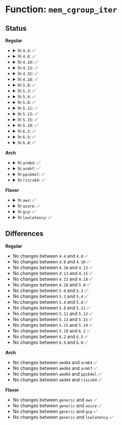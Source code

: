# Function: <code>mem_cgroup_iter</code>

## Status
<b>Regular</b>
<ul>
<li>
<details>
<summary>In <code>4.4</code>: ✅</summary>

```c
struct mem_cgroup *mem_cgroup_iter(struct mem_cgroup *root, struct mem_cgroup *prev, struct mem_cgroup_reclaim_cookie *reclaim);
```

**Collision:** Unique Global

**Inline:** No

**Transformation:** False

**Instances:**

```
In mm/memcontrol.c (ffffffff811fc800)
Location: mm/memcontrol.c:871
Inline: False
Direct callers:
  - mm/vmscan.c:drop_slab_node
  - mm/vmscan.c:shrink_zone
  - mm/vmscan.c:shrink_zone
  - mm/vmscan.c:kswapd
  - mm/vmscan.c:kswapd
  - mm/memcontrol.c:memcg_numa_stat_show
  - mm/memcontrol.c:memcg_numa_stat_show
  - mm/memcontrol.c:memcg_numa_stat_show
  - mm/memcontrol.c:memcg_numa_stat_show
  - mm/memcontrol.c:tree_stat
  - mm/memcontrol.c:tree_stat
  - mm/memcontrol.c:memcg_stat_show
  - mm/memcontrol.c:memcg_stat_show
  - mm/memcontrol.c:memcg_stat_show
  - mm/memcontrol.c:memcg_stat_show
  - mm/memcontrol.c:memcg_stat_show
  - mm/memcontrol.c:memcg_stat_show
  - mm/memcontrol.c:mem_cgroup_count_children
  - mm/memcontrol.c:mem_cgroup_count_children
  - mm/memcontrol.c:mem_cgroup_unmark_under_oom
  - mm/memcontrol.c:mem_cgroup_unmark_under_oom
  - mm/memcontrol.c:mem_cgroup_out_of_memory
  - mm/memcontrol.c:mem_cgroup_out_of_memory
  - mm/memcontrol.c:mem_cgroup_print_oom_info
  - mm/memcontrol.c:mem_cgroup_oom_synchronize
  - mm/memcontrol.c:mem_cgroup_oom_synchronize
  - mm/memcontrol.c:mem_cgroup_oom_synchronize
  - mm/memcontrol.c:mem_cgroup_oom_synchronize
  - mm/memcontrol.c:mem_cgroup_oom_synchronize
  - mm/memcontrol.c:mem_cgroup_oom_synchronize
  - mm/memcontrol.c:mem_cgroup_oom_synchronize
  - mm/memcontrol.c:mem_cgroup_oom_synchronize
  - mm/memcontrol.c:mem_cgroup_soft_limit_reclaim
```
**Symbols:**

```
ffffffff811fc800-ffffffff811fcb82: mem_cgroup_iter (STB_GLOBAL)
```
</details>
</li>
<li>
<details>
<summary>In <code>4.8</code>: ✅</summary>

```c
struct mem_cgroup *mem_cgroup_iter(struct mem_cgroup *root, struct mem_cgroup *prev, struct mem_cgroup_reclaim_cookie *reclaim);
```

**Collision:** Unique Global

**Inline:** No

**Transformation:** False

**Instances:**

```
In mm/memcontrol.c (ffffffff81220450)
Location: mm/memcontrol.c:764
Inline: False
Direct callers:
  - mm/vmscan.c:kswapd
  - mm/vmscan.c:kswapd
  - mm/vmscan.c:shrink_node
  - mm/vmscan.c:shrink_node
  - mm/vmscan.c:drop_slab_node
  - mm/memcontrol.c:memory_stat_show
  - mm/memcontrol.c:memory_stat_show
  - mm/memcontrol.c:memory_stat_show
  - mm/memcontrol.c:memory_stat_show
  - mm/memcontrol.c:memory_stat_show
  - mm/memcontrol.c:memory_stat_show
  - mm/memcontrol.c:memcg_stat_show
  - mm/memcontrol.c:memcg_stat_show
  - mm/memcontrol.c:memcg_stat_show
  - mm/memcontrol.c:memcg_stat_show
  - mm/memcontrol.c:memcg_stat_show
  - mm/memcontrol.c:memcg_stat_show
  - mm/memcontrol.c:memcg_numa_stat_show
  - mm/memcontrol.c:memcg_numa_stat_show
  - mm/memcontrol.c:memcg_numa_stat_show
  - mm/memcontrol.c:memcg_numa_stat_show
  - mm/memcontrol.c:mem_cgroup_soft_limit_reclaim
  - mm/memcontrol.c:mem_cgroup_oom_synchronize
  - mm/memcontrol.c:mem_cgroup_oom_synchronize
  - mm/memcontrol.c:mem_cgroup_oom_synchronize
  - mm/memcontrol.c:mem_cgroup_oom_synchronize
  - mm/memcontrol.c:mem_cgroup_oom_synchronize
  - mm/memcontrol.c:mem_cgroup_oom_synchronize
  - mm/memcontrol.c:mem_cgroup_oom_synchronize
  - mm/memcontrol.c:mem_cgroup_oom_synchronize
  - mm/memcontrol.c:mem_cgroup_unmark_under_oom
  - mm/memcontrol.c:mem_cgroup_unmark_under_oom
  - mm/memcontrol.c:mem_cgroup_out_of_memory
  - mm/memcontrol.c:mem_cgroup_out_of_memory
  - mm/memcontrol.c:mem_cgroup_count_children
  - mm/memcontrol.c:mem_cgroup_count_children
  - mm/memcontrol.c:mem_cgroup_print_oom_info
  - mm/memcontrol.c:mem_cgroup_print_oom_info
```
**Symbols:**

```
ffffffff81220450-ffffffff8122071d: mem_cgroup_iter (STB_GLOBAL)
```
</details>
</li>
<li>
<details>
<summary>In <code>4.10</code>: ✅</summary>

```c
struct mem_cgroup *mem_cgroup_iter(struct mem_cgroup *root, struct mem_cgroup *prev, struct mem_cgroup_reclaim_cookie *reclaim);
```

**Collision:** Unique Global

**Inline:** No

**Transformation:** False

**Instances:**

```
In mm/memcontrol.c (ffffffff81232bb0)
Location: mm/memcontrol.c:766
Inline: False
Direct callers:
  - mm/vmscan.c:kswapd
  - mm/vmscan.c:kswapd
  - mm/vmscan.c:shrink_node
  - mm/vmscan.c:shrink_node
  - mm/vmscan.c:drop_slab_node
  - mm/memcontrol.c:memory_stat_show
  - mm/memcontrol.c:memory_stat_show
  - mm/memcontrol.c:memory_stat_show
  - mm/memcontrol.c:memory_stat_show
  - mm/memcontrol.c:memory_stat_show
  - mm/memcontrol.c:memory_stat_show
  - mm/memcontrol.c:memcg_stat_show
  - mm/memcontrol.c:memcg_stat_show
  - mm/memcontrol.c:memcg_stat_show
  - mm/memcontrol.c:memcg_stat_show
  - mm/memcontrol.c:memcg_stat_show
  - mm/memcontrol.c:memcg_stat_show
  - mm/memcontrol.c:memcg_numa_stat_show
  - mm/memcontrol.c:memcg_numa_stat_show
  - mm/memcontrol.c:memcg_numa_stat_show
  - mm/memcontrol.c:memcg_numa_stat_show
  - mm/memcontrol.c:mem_cgroup_soft_limit_reclaim
  - mm/memcontrol.c:mem_cgroup_oom_synchronize
  - mm/memcontrol.c:mem_cgroup_oom_synchronize
  - mm/memcontrol.c:mem_cgroup_oom_synchronize
  - mm/memcontrol.c:mem_cgroup_oom_synchronize
  - mm/memcontrol.c:mem_cgroup_oom_synchronize
  - mm/memcontrol.c:mem_cgroup_oom_synchronize
  - mm/memcontrol.c:mem_cgroup_oom_synchronize
  - mm/memcontrol.c:mem_cgroup_oom_synchronize
  - mm/memcontrol.c:mem_cgroup_unmark_under_oom
  - mm/memcontrol.c:mem_cgroup_unmark_under_oom
  - mm/memcontrol.c:mem_cgroup_count_children
  - mm/memcontrol.c:mem_cgroup_count_children
  - mm/memcontrol.c:mem_cgroup_print_oom_info
  - mm/memcontrol.c:mem_cgroup_print_oom_info
  - mm/memcontrol.c:mem_cgroup_scan_tasks
  - mm/memcontrol.c:mem_cgroup_scan_tasks
```
**Symbols:**

```
ffffffff81232bb0-ffffffff81232ea5: mem_cgroup_iter (STB_GLOBAL)
```
</details>
</li>
<li>
<details>
<summary>In <code>4.13</code>: ✅</summary>

```c
struct mem_cgroup *mem_cgroup_iter(struct mem_cgroup *root, struct mem_cgroup *prev, struct mem_cgroup_reclaim_cookie *reclaim);
```

**Collision:** Unique Global

**Inline:** No

**Transformation:** False

**Instances:**

```
In mm/memcontrol.c (ffffffff8123e3d0)
Location: mm/memcontrol.c:736
Inline: False
Direct callers:
  - mm/vmscan.c:kswapd
  - mm/vmscan.c:kswapd
  - mm/vmscan.c:snapshot_refaults
  - mm/vmscan.c:snapshot_refaults
  - mm/vmscan.c:shrink_node
  - mm/vmscan.c:shrink_node
  - mm/vmscan.c:drop_slab_node
  - mm/memcontrol.c:memory_stat_show
  - mm/memcontrol.c:memory_stat_show
  - mm/memcontrol.c:memory_stat_show
  - mm/memcontrol.c:memory_stat_show
  - mm/memcontrol.c:memory_stat_show
  - mm/memcontrol.c:memcg_stat_show
  - mm/memcontrol.c:memcg_stat_show
  - mm/memcontrol.c:memcg_stat_show
  - mm/memcontrol.c:memcg_stat_show
  - mm/memcontrol.c:memcg_stat_show
  - mm/memcontrol.c:memcg_stat_show
  - mm/memcontrol.c:memcg_numa_stat_show
  - mm/memcontrol.c:memcg_numa_stat_show
  - mm/memcontrol.c:memcg_numa_stat_show
  - mm/memcontrol.c:memcg_numa_stat_show
  - mm/memcontrol.c:mem_cgroup_soft_limit_reclaim
  - mm/memcontrol.c:mem_cgroup_oom_synchronize
  - mm/memcontrol.c:mem_cgroup_oom_synchronize
  - mm/memcontrol.c:mem_cgroup_oom_synchronize
  - mm/memcontrol.c:mem_cgroup_oom_synchronize
  - mm/memcontrol.c:mem_cgroup_oom_synchronize
  - mm/memcontrol.c:mem_cgroup_oom_synchronize
  - mm/memcontrol.c:mem_cgroup_oom_synchronize
  - mm/memcontrol.c:mem_cgroup_oom_synchronize
  - mm/memcontrol.c:mem_cgroup_unmark_under_oom
  - mm/memcontrol.c:mem_cgroup_unmark_under_oom
  - mm/memcontrol.c:mem_cgroup_count_children
  - mm/memcontrol.c:mem_cgroup_count_children
  - mm/memcontrol.c:mem_cgroup_print_oom_info
  - mm/memcontrol.c:mem_cgroup_print_oom_info
  - mm/memcontrol.c:mem_cgroup_scan_tasks
  - mm/memcontrol.c:mem_cgroup_scan_tasks
```
**Symbols:**

```
ffffffff8123e3d0-ffffffff8123e6b3: mem_cgroup_iter (STB_GLOBAL)
```
</details>
</li>
<li>
<details>
<summary>In <code>4.15</code>: ✅</summary>

```c
struct mem_cgroup *mem_cgroup_iter(struct mem_cgroup *root, struct mem_cgroup *prev, struct mem_cgroup_reclaim_cookie *reclaim);
```

**Collision:** Unique Global

**Inline:** No

**Transformation:** False

**Instances:**

```
In mm/memcontrol.c (ffffffff8125df70)
Location: mm/memcontrol.c:750
Inline: False
Direct callers:
  - mm/vmscan.c:kswapd
  - mm/vmscan.c:kswapd
  - mm/vmscan.c:snapshot_refaults
  - mm/vmscan.c:snapshot_refaults
  - mm/vmscan.c:shrink_node
  - mm/vmscan.c:shrink_node
  - mm/vmscan.c:drop_slab_node
  - mm/memcontrol.c:memory_stat_show
  - mm/memcontrol.c:memory_stat_show
  - mm/memcontrol.c:memory_stat_show
  - mm/memcontrol.c:memory_stat_show
  - mm/memcontrol.c:memory_stat_show
  - mm/memcontrol.c:memcg_stat_show
  - mm/memcontrol.c:memcg_stat_show
  - mm/memcontrol.c:memcg_stat_show
  - mm/memcontrol.c:memcg_stat_show
  - mm/memcontrol.c:memcg_stat_show
  - mm/memcontrol.c:memcg_stat_show
  - mm/memcontrol.c:memcg_numa_stat_show
  - mm/memcontrol.c:memcg_numa_stat_show
  - mm/memcontrol.c:memcg_numa_stat_show
  - mm/memcontrol.c:memcg_numa_stat_show
  - mm/memcontrol.c:mem_cgroup_soft_limit_reclaim
  - mm/memcontrol.c:mem_cgroup_oom_synchronize
  - mm/memcontrol.c:mem_cgroup_oom_synchronize
  - mm/memcontrol.c:mem_cgroup_oom_synchronize
  - mm/memcontrol.c:mem_cgroup_oom_synchronize
  - mm/memcontrol.c:mem_cgroup_oom_synchronize
  - mm/memcontrol.c:mem_cgroup_oom_synchronize
  - mm/memcontrol.c:mem_cgroup_oom_synchronize
  - mm/memcontrol.c:mem_cgroup_oom_synchronize
  - mm/memcontrol.c:mem_cgroup_unmark_under_oom
  - mm/memcontrol.c:mem_cgroup_unmark_under_oom
  - mm/memcontrol.c:mem_cgroup_count_children
  - mm/memcontrol.c:mem_cgroup_count_children
  - mm/memcontrol.c:mem_cgroup_print_oom_info
  - mm/memcontrol.c:mem_cgroup_print_oom_info
  - mm/memcontrol.c:mem_cgroup_scan_tasks
  - mm/memcontrol.c:mem_cgroup_scan_tasks
```
**Symbols:**

```
ffffffff8125df70-ffffffff8125e25e: mem_cgroup_iter (STB_GLOBAL)
```
</details>
</li>
<li>
<details>
<summary>In <code>4.18</code>: ✅</summary>

```c
struct mem_cgroup *mem_cgroup_iter(struct mem_cgroup *root, struct mem_cgroup *prev, struct mem_cgroup_reclaim_cookie *reclaim);
```

**Collision:** Unique Global

**Inline:** No

**Transformation:** False

**Instances:**

```
In mm/memcontrol.c (ffffffff81282200)
Location: mm/memcontrol.c:721
Inline: False
Direct callers:
  - mm/vmscan.c:balance_pgdat
  - mm/vmscan.c:balance_pgdat
  - mm/vmscan.c:snapshot_refaults
  - mm/vmscan.c:snapshot_refaults
  - mm/vmscan.c:shrink_node
  - mm/vmscan.c:shrink_node
  - mm/vmscan.c:drop_slab_node
  - mm/memcontrol.c:memory_stat_show
  - mm/memcontrol.c:memory_stat_show
  - mm/memcontrol.c:memory_stat_show
  - mm/memcontrol.c:memory_stat_show
  - mm/memcontrol.c:memory_stat_show
  - mm/memcontrol.c:memory_stat_show
  - mm/memcontrol.c:memcg_stat_show
  - mm/memcontrol.c:memcg_stat_show
  - mm/memcontrol.c:memcg_stat_show
  - mm/memcontrol.c:memcg_stat_show
  - mm/memcontrol.c:memcg_stat_show
  - mm/memcontrol.c:memcg_stat_show
  - mm/memcontrol.c:memcg_numa_stat_show
  - mm/memcontrol.c:memcg_numa_stat_show
  - mm/memcontrol.c:memcg_numa_stat_show
  - mm/memcontrol.c:memcg_numa_stat_show
  - mm/memcontrol.c:mem_cgroup_soft_limit_reclaim
  - mm/memcontrol.c:memcg_hotplug_cpu_dead
  - mm/memcontrol.c:memcg_hotplug_cpu_dead
  - mm/memcontrol.c:mem_cgroup_oom_synchronize
  - mm/memcontrol.c:mem_cgroup_oom_synchronize
  - mm/memcontrol.c:mem_cgroup_oom_synchronize
  - mm/memcontrol.c:mem_cgroup_oom_synchronize
  - mm/memcontrol.c:mem_cgroup_oom_synchronize
  - mm/memcontrol.c:mem_cgroup_oom_synchronize
  - mm/memcontrol.c:mem_cgroup_oom_synchronize
  - mm/memcontrol.c:mem_cgroup_oom_synchronize
  - mm/memcontrol.c:mem_cgroup_oom_synchronize
  - mm/memcontrol.c:mem_cgroup_unmark_under_oom
  - mm/memcontrol.c:mem_cgroup_unmark_under_oom
  - mm/memcontrol.c:mem_cgroup_print_oom_info
  - mm/memcontrol.c:mem_cgroup_print_oom_info
  - mm/memcontrol.c:mem_cgroup_scan_tasks
  - mm/memcontrol.c:mem_cgroup_scan_tasks
```
**Symbols:**

```
ffffffff81282200-ffffffff812824f2: mem_cgroup_iter (STB_GLOBAL)
```
</details>
</li>
<li>
<details>
<summary>In <code>5.0</code>: ✅</summary>

```c
struct mem_cgroup *mem_cgroup_iter(struct mem_cgroup *root, struct mem_cgroup *prev, struct mem_cgroup_reclaim_cookie *reclaim);
```

**Collision:** Unique Global

**Inline:** No

**Transformation:** False

**Instances:**

```
In mm/memcontrol.c (ffffffff812963e0)
Location: mm/memcontrol.c:910
Inline: False
Direct callers:
  - mm/vmscan.c:balance_pgdat
  - mm/vmscan.c:balance_pgdat
  - mm/vmscan.c:snapshot_refaults
  - mm/vmscan.c:snapshot_refaults
  - mm/vmscan.c:shrink_node
  - mm/vmscan.c:shrink_node
  - mm/vmscan.c:drop_slab_node
  - mm/vmscan.c:drop_slab_node
  - mm/memcontrol.c:mem_cgroup_oom_notify
  - mm/memcontrol.c:mem_cgroup_oom_notify
  - mm/memcontrol.c:memcg_numa_stat_show
  - mm/memcontrol.c:memcg_numa_stat_show
  - mm/memcontrol.c:memcg_numa_stat_show
  - mm/memcontrol.c:memcg_numa_stat_show
  - mm/memcontrol.c:accumulate_memcg_tree
  - mm/memcontrol.c:accumulate_memcg_tree
  - mm/memcontrol.c:mem_cgroup_soft_limit_reclaim
  - mm/memcontrol.c:memcg_hotplug_cpu_dead
  - mm/memcontrol.c:memcg_hotplug_cpu_dead
  - mm/memcontrol.c:mem_cgroup_unmark_under_oom
  - mm/memcontrol.c:mem_cgroup_unmark_under_oom
  - mm/memcontrol.c:mem_cgroup_mark_under_oom
  - mm/memcontrol.c:mem_cgroup_mark_under_oom
  - mm/memcontrol.c:mem_cgroup_oom_unlock
  - mm/memcontrol.c:mem_cgroup_oom_unlock
  - mm/memcontrol.c:mem_cgroup_oom_trylock
  - mm/memcontrol.c:mem_cgroup_oom_trylock
  - mm/memcontrol.c:mem_cgroup_oom_trylock
  - mm/memcontrol.c:mem_cgroup_oom_trylock
  - mm/memcontrol.c:mem_cgroup_print_oom_meminfo
  - mm/memcontrol.c:mem_cgroup_print_oom_meminfo
  - mm/memcontrol.c:mem_cgroup_scan_tasks
  - mm/memcontrol.c:mem_cgroup_scan_tasks
  - mm/memcontrol.c:memcg_expand_shrinker_maps
  - mm/memcontrol.c:memcg_expand_shrinker_maps
```
**Symbols:**

```
ffffffff812963e0-ffffffff812966a0: mem_cgroup_iter (STB_GLOBAL)
```
</details>
</li>
<li>
<details>
<summary>In <code>5.3</code>: ✅</summary>

```c
struct mem_cgroup *mem_cgroup_iter(struct mem_cgroup *root, struct mem_cgroup *prev, struct mem_cgroup_reclaim_cookie *reclaim);
```

**Collision:** Unique Global

**Inline:** No

**Transformation:** False

**Instances:**

```
In mm/memcontrol.c (ffffffff812b2f20)
Location: mm/memcontrol.c:1027
Inline: False
Direct callers:
  - mm/vmscan.c:balance_pgdat
  - mm/vmscan.c:balance_pgdat
  - mm/vmscan.c:snapshot_refaults
  - mm/vmscan.c:snapshot_refaults
  - mm/vmscan.c:shrink_node
  - mm/vmscan.c:shrink_node
  - mm/vmscan.c:drop_slab_node
  - mm/vmscan.c:drop_slab_node
  - mm/memcontrol.c:mem_cgroup_oom_notify
  - mm/memcontrol.c:mem_cgroup_oom_notify
  - mm/memcontrol.c:memcg_numa_stat_show
  - mm/memcontrol.c:memcg_numa_stat_show
  - mm/memcontrol.c:memcg_numa_stat_show
  - mm/memcontrol.c:memcg_numa_stat_show
  - mm/memcontrol.c:mem_cgroup_soft_limit_reclaim
  - mm/memcontrol.c:memcg_hotplug_cpu_dead
  - mm/memcontrol.c:memcg_hotplug_cpu_dead
  - mm/memcontrol.c:mem_cgroup_unmark_under_oom
  - mm/memcontrol.c:mem_cgroup_unmark_under_oom
  - mm/memcontrol.c:mem_cgroup_mark_under_oom
  - mm/memcontrol.c:mem_cgroup_mark_under_oom
  - mm/memcontrol.c:mem_cgroup_oom_unlock
  - mm/memcontrol.c:mem_cgroup_oom_unlock
  - mm/memcontrol.c:mem_cgroup_oom_trylock
  - mm/memcontrol.c:mem_cgroup_oom_trylock
  - mm/memcontrol.c:mem_cgroup_oom_trylock
  - mm/memcontrol.c:mem_cgroup_scan_tasks
  - mm/memcontrol.c:mem_cgroup_scan_tasks
  - mm/memcontrol.c:memcg_expand_shrinker_maps
  - mm/memcontrol.c:memcg_expand_shrinker_maps
```
**Symbols:**

```
ffffffff812b2f20-ffffffff812b31e9: mem_cgroup_iter (STB_GLOBAL)
```
</details>
</li>
<li>
<details>
<summary>In <code>5.4</code>: ✅</summary>

```c
struct mem_cgroup *mem_cgroup_iter(struct mem_cgroup *root, struct mem_cgroup *prev, struct mem_cgroup_reclaim_cookie *reclaim);
```

**Collision:** Unique Global

**Inline:** No

**Transformation:** False

**Instances:**

```
In mm/memcontrol.c (ffffffff812c49f0)
Location: mm/memcontrol.c:1038
Inline: False
Direct callers:
  - mm/vmscan.c:balance_pgdat
  - mm/vmscan.c:balance_pgdat
  - mm/vmscan.c:snapshot_refaults
  - mm/vmscan.c:snapshot_refaults
  - mm/vmscan.c:shrink_node
  - mm/vmscan.c:shrink_node
  - mm/vmscan.c:drop_slab_node
  - mm/vmscan.c:drop_slab_node
  - mm/memcontrol.c:mem_cgroup_oom_notify
  - mm/memcontrol.c:mem_cgroup_oom_notify
  - mm/memcontrol.c:memcg_numa_stat_show
  - mm/memcontrol.c:memcg_numa_stat_show
  - mm/memcontrol.c:memcg_numa_stat_show
  - mm/memcontrol.c:memcg_numa_stat_show
  - mm/memcontrol.c:mem_cgroup_soft_limit_reclaim
  - mm/memcontrol.c:memcg_hotplug_cpu_dead
  - mm/memcontrol.c:memcg_hotplug_cpu_dead
  - mm/memcontrol.c:mem_cgroup_unmark_under_oom
  - mm/memcontrol.c:mem_cgroup_unmark_under_oom
  - mm/memcontrol.c:mem_cgroup_mark_under_oom
  - mm/memcontrol.c:mem_cgroup_mark_under_oom
  - mm/memcontrol.c:mem_cgroup_oom_unlock
  - mm/memcontrol.c:mem_cgroup_oom_unlock
  - mm/memcontrol.c:mem_cgroup_oom_trylock
  - mm/memcontrol.c:mem_cgroup_oom_trylock
  - mm/memcontrol.c:mem_cgroup_oom_trylock
  - mm/memcontrol.c:mem_cgroup_scan_tasks
  - mm/memcontrol.c:mem_cgroup_scan_tasks
  - mm/memcontrol.c:memcg_expand_shrinker_maps
  - mm/memcontrol.c:memcg_expand_shrinker_maps
```
**Symbols:**

```
ffffffff812c49f0-ffffffff812c4cb3: mem_cgroup_iter (STB_GLOBAL)
```
</details>
</li>
<li>
<details>
<summary>In <code>5.8</code>: ✅</summary>

```c
struct mem_cgroup *mem_cgroup_iter(struct mem_cgroup *root, struct mem_cgroup *prev, struct mem_cgroup_reclaim_cookie *reclaim);
```

**Collision:** Unique Global

**Inline:** No

**Transformation:** False

**Instances:**

```
In mm/memcontrol.c (ffffffff812fa6f0)
Location: mm/memcontrol.c:1003
Inline: False
Direct callers:
  - mm/vmscan.c:age_active_anon
  - mm/vmscan.c:age_active_anon
  - mm/vmscan.c:shrink_node_memcgs
  - mm/vmscan.c:shrink_node_memcgs
  - mm/vmscan.c:drop_slab_node
  - mm/vmscan.c:drop_slab_node
  - mm/memcontrol.c:mem_cgroup_oom_notify
  - mm/memcontrol.c:mem_cgroup_oom_notify
  - mm/memcontrol.c:memcg_hotplug_cpu_dead
  - mm/memcontrol.c:memcg_hotplug_cpu_dead
  - mm/memcontrol.c:mem_cgroup_unmark_under_oom
  - mm/memcontrol.c:mem_cgroup_unmark_under_oom
  - mm/memcontrol.c:mem_cgroup_mark_under_oom
  - mm/memcontrol.c:mem_cgroup_mark_under_oom
  - mm/memcontrol.c:mem_cgroup_oom_unlock
  - mm/memcontrol.c:mem_cgroup_oom_unlock
  - mm/memcontrol.c:mem_cgroup_oom_trylock
  - mm/memcontrol.c:mem_cgroup_oom_trylock
  - mm/memcontrol.c:mem_cgroup_oom_trylock
  - mm/memcontrol.c:mem_cgroup_scan_tasks
  - mm/memcontrol.c:mem_cgroup_scan_tasks
  - mm/memcontrol.c:memcg_expand_shrinker_maps
```
**Symbols:**

```
ffffffff812fa6f0-ffffffff812fa989: mem_cgroup_iter (STB_GLOBAL)
```
</details>
</li>
<li>
<details>
<summary>In <code>5.11</code>: ✅</summary>

```c
struct mem_cgroup *mem_cgroup_iter(struct mem_cgroup *root, struct mem_cgroup *prev, struct mem_cgroup_reclaim_cookie *reclaim);
```

**Collision:** Unique Global

**Inline:** No

**Transformation:** False

**Instances:**

```
In mm/memcontrol.c (ffffffff81306690)
Location: mm/memcontrol.c:1135
Inline: False
Direct callers:
  - mm/vmscan.c:age_active_anon
  - mm/vmscan.c:age_active_anon
  - mm/vmscan.c:shrink_node_memcgs
  - mm/vmscan.c:shrink_node_memcgs
  - mm/vmscan.c:drop_slab_node
  - mm/vmscan.c:drop_slab_node
  - mm/memcontrol.c:mem_cgroup_oom_notify
  - mm/memcontrol.c:mem_cgroup_oom_notify
  - mm/memcontrol.c:memcg_hotplug_cpu_dead
  - mm/memcontrol.c:memcg_hotplug_cpu_dead
  - mm/memcontrol.c:mem_cgroup_unmark_under_oom
  - mm/memcontrol.c:mem_cgroup_unmark_under_oom
  - mm/memcontrol.c:mem_cgroup_mark_under_oom
  - mm/memcontrol.c:mem_cgroup_mark_under_oom
  - mm/memcontrol.c:mem_cgroup_oom_unlock
  - mm/memcontrol.c:mem_cgroup_oom_unlock
  - mm/memcontrol.c:mem_cgroup_oom_trylock
  - mm/memcontrol.c:mem_cgroup_oom_trylock
  - mm/memcontrol.c:mem_cgroup_oom_trylock
  - mm/memcontrol.c:mem_cgroup_scan_tasks
  - mm/memcontrol.c:mem_cgroup_scan_tasks
  - mm/memcontrol.c:memcg_expand_shrinker_maps
```
**Symbols:**

```
ffffffff81306690-ffffffff81306937: mem_cgroup_iter (STB_GLOBAL)
```
</details>
</li>
<li>
<details>
<summary>In <code>5.13</code>: ✅</summary>

```c
struct mem_cgroup *mem_cgroup_iter(struct mem_cgroup *root, struct mem_cgroup *prev, struct mem_cgroup_reclaim_cookie *reclaim);
```

**Collision:** Unique Global

**Inline:** No

**Transformation:** False

**Instances:**

```
In mm/memcontrol.c (ffffffff8130ceb0)
Location: mm/memcontrol.c:962
Inline: False
Direct callers:
  - mm/vmscan.c:balance_pgdat
  - mm/vmscan.c:balance_pgdat
  - mm/vmscan.c:shrink_node_memcgs
  - mm/vmscan.c:shrink_node_memcgs
  - mm/vmscan.c:drop_slab_node
  - mm/vmscan.c:drop_slab_node
  - mm/vmscan.c:prealloc_shrinker
  - mm/vmscan.c:prealloc_shrinker
  - mm/memcontrol.c:mem_cgroup_oom_notify
  - mm/memcontrol.c:mem_cgroup_oom_notify
  - mm/memcontrol.c:mem_cgroup_soft_limit_reclaim
  - mm/memcontrol.c:memcg_hotplug_cpu_dead
  - mm/memcontrol.c:memcg_hotplug_cpu_dead
  - mm/memcontrol.c:mem_cgroup_unmark_under_oom
  - mm/memcontrol.c:mem_cgroup_unmark_under_oom
  - mm/memcontrol.c:mem_cgroup_mark_under_oom
  - mm/memcontrol.c:mem_cgroup_mark_under_oom
  - mm/memcontrol.c:mem_cgroup_oom_unlock
  - mm/memcontrol.c:mem_cgroup_oom_unlock
  - mm/memcontrol.c:mem_cgroup_oom_trylock
  - mm/memcontrol.c:mem_cgroup_oom_trylock
  - mm/memcontrol.c:mem_cgroup_oom_trylock
  - mm/memcontrol.c:mem_cgroup_scan_tasks
  - mm/memcontrol.c:mem_cgroup_scan_tasks
```
**Symbols:**

```
ffffffff8130ceb0-ffffffff8130d15f: mem_cgroup_iter (STB_GLOBAL)
```
</details>
</li>
<li>
<details>
<summary>In <code>5.15</code>: ✅</summary>

```c
struct mem_cgroup *mem_cgroup_iter(struct mem_cgroup *root, struct mem_cgroup *prev, struct mem_cgroup_reclaim_cookie *reclaim);
```

**Collision:** Unique Global

**Inline:** No

**Transformation:** False

**Instances:**

```
In mm/memcontrol.c (ffffffff81357d60)
Location: mm/memcontrol.c:1017
Inline: False
Direct callers:
  - mm/vmscan.c:balance_pgdat
  - mm/vmscan.c:balance_pgdat
  - mm/vmscan.c:shrink_node_memcgs
  - mm/vmscan.c:shrink_node_memcgs
  - mm/vmscan.c:drop_slab_node
  - mm/vmscan.c:drop_slab_node
  - mm/vmscan.c:prealloc_shrinker
  - mm/vmscan.c:prealloc_shrinker
  - mm/memcontrol.c:mem_cgroup_oom_notify
  - mm/memcontrol.c:mem_cgroup_oom_notify
  - mm/memcontrol.c:mem_cgroup_soft_limit_reclaim
  - mm/memcontrol.c:mem_cgroup_unmark_under_oom
  - mm/memcontrol.c:mem_cgroup_unmark_under_oom
  - mm/memcontrol.c:mem_cgroup_mark_under_oom
  - mm/memcontrol.c:mem_cgroup_mark_under_oom
  - mm/memcontrol.c:mem_cgroup_oom_unlock
  - mm/memcontrol.c:mem_cgroup_oom_unlock
  - mm/memcontrol.c:mem_cgroup_oom_trylock
  - mm/memcontrol.c:mem_cgroup_oom_trylock
  - mm/memcontrol.c:mem_cgroup_oom_trylock
  - mm/memcontrol.c:mem_cgroup_scan_tasks
  - mm/memcontrol.c:mem_cgroup_scan_tasks
```
**Symbols:**

```
ffffffff81357d60-ffffffff8135800f: mem_cgroup_iter (STB_GLOBAL)
```
</details>
</li>
<li>
<details>
<summary>In <code>5.19</code>: ✅</summary>

```c
struct mem_cgroup *mem_cgroup_iter(struct mem_cgroup *root, struct mem_cgroup *prev, struct mem_cgroup_reclaim_cookie *reclaim);
```

**Collision:** Unique Global

**Inline:** No

**Transformation:** False

**Instances:**

```
In mm/memcontrol.c (ffffffff813d0e60)
Location: mm/memcontrol.c:999
Inline: False
Direct callers:
  - mm/vmscan.c:balance_pgdat
  - mm/vmscan.c:balance_pgdat
  - mm/vmscan.c:shrink_node_memcgs
  - mm/vmscan.c:shrink_node_memcgs
  - mm/vmscan.c:drop_slab
  - mm/vmscan.c:drop_slab
  - mm/vmscan.c:prealloc_shrinker
  - mm/vmscan.c:prealloc_shrinker
  - mm/memcontrol.c:mem_cgroup_oom_notify
  - mm/memcontrol.c:mem_cgroup_oom_notify
  - mm/memcontrol.c:mem_cgroup_soft_limit_reclaim
  - mm/memcontrol.c:mem_cgroup_unmark_under_oom
  - mm/memcontrol.c:mem_cgroup_unmark_under_oom
  - mm/memcontrol.c:mem_cgroup_mark_under_oom
  - mm/memcontrol.c:mem_cgroup_mark_under_oom
  - mm/memcontrol.c:mem_cgroup_oom_unlock
  - mm/memcontrol.c:mem_cgroup_oom_unlock
  - mm/memcontrol.c:mem_cgroup_oom_trylock
  - mm/memcontrol.c:mem_cgroup_oom_trylock
  - mm/memcontrol.c:mem_cgroup_oom_trylock
  - mm/memcontrol.c:mem_cgroup_scan_tasks
  - mm/memcontrol.c:mem_cgroup_scan_tasks
```
**Symbols:**

```
ffffffff813d0e60-ffffffff813d114e: mem_cgroup_iter (STB_GLOBAL)
```
</details>
</li>
<li>
<details>
<summary>In <code>6.2</code>: ✅</summary>

```c
struct mem_cgroup *mem_cgroup_iter(struct mem_cgroup *root, struct mem_cgroup *prev, struct mem_cgroup_reclaim_cookie *reclaim);
```

**Collision:** Unique Global

**Inline:** No

**Transformation:** False

**Instances:**

```
In mm/memcontrol.c (ffffffff81456250)
Location: mm/memcontrol.c:1079
Inline: False
Direct callers:
  - mm/vmscan.c:balance_pgdat
  - mm/vmscan.c:balance_pgdat
  - mm/vmscan.c:shrink_node_memcgs
  - mm/vmscan.c:shrink_node_memcgs
  - mm/vmscan.c:lru_gen_seq_next
  - mm/vmscan.c:lru_gen_seq_start
  - mm/vmscan.c:lru_gen_seq_start
  - mm/vmscan.c:lru_gen_change_state
  - mm/vmscan.c:lru_gen_change_state
  - mm/vmscan.c:lru_gen_age_node
  - mm/vmscan.c:lru_gen_age_node
  - mm/vmscan.c:drop_slab
  - mm/vmscan.c:drop_slab
  - mm/vmscan.c:__prealloc_shrinker
  - mm/vmscan.c:__prealloc_shrinker
  - mm/memcontrol.c:mem_cgroup_oom_notify
  - mm/memcontrol.c:mem_cgroup_oom_notify
  - mm/memcontrol.c:mem_cgroup_soft_limit_reclaim
  - mm/memcontrol.c:mem_cgroup_unmark_under_oom
  - mm/memcontrol.c:mem_cgroup_unmark_under_oom
  - mm/memcontrol.c:mem_cgroup_mark_under_oom
  - mm/memcontrol.c:mem_cgroup_mark_under_oom
  - mm/memcontrol.c:mem_cgroup_oom_unlock
  - mm/memcontrol.c:mem_cgroup_oom_unlock
  - mm/memcontrol.c:mem_cgroup_oom_trylock
  - mm/memcontrol.c:mem_cgroup_oom_trylock
  - mm/memcontrol.c:mem_cgroup_oom_trylock
  - mm/memcontrol.c:mem_cgroup_scan_tasks
  - mm/memcontrol.c:mem_cgroup_scan_tasks
```
**Symbols:**

```
ffffffff81456250-ffffffff8145653e: mem_cgroup_iter (STB_GLOBAL)
```
</details>
</li>
<li>
<details>
<summary>In <code>6.5</code>: ✅</summary>

```c
struct mem_cgroup *mem_cgroup_iter(struct mem_cgroup *root, struct mem_cgroup *prev, struct mem_cgroup_reclaim_cookie *reclaim);
```

**Collision:** Unique Global

**Inline:** No

**Transformation:** False

**Instances:**

```
In mm/memcontrol.c (ffffffff8148bb30)
Location: mm/memcontrol.c:1104
Inline: False
Direct callers:
  - mm/vmscan.c:balance_pgdat
  - mm/vmscan.c:balance_pgdat
  - mm/vmscan.c:shrink_node_memcgs
  - mm/vmscan.c:shrink_node_memcgs
  - mm/vmscan.c:lru_gen_seq_next
  - mm/vmscan.c:lru_gen_seq_start
  - mm/vmscan.c:lru_gen_seq_start
  - mm/vmscan.c:lru_gen_change_state
  - mm/vmscan.c:lru_gen_change_state
  - mm/vmscan.c:lru_gen_age_node
  - mm/vmscan.c:lru_gen_age_node
  - mm/vmscan.c:drop_slab
  - mm/vmscan.c:drop_slab
  - mm/vmscan.c:__prealloc_shrinker
  - mm/vmscan.c:__prealloc_shrinker
  - mm/memcontrol.c:mem_cgroup_oom_notify
  - mm/memcontrol.c:mem_cgroup_oom_notify
  - mm/memcontrol.c:mem_cgroup_soft_limit_reclaim
  - mm/memcontrol.c:mem_cgroup_unmark_under_oom
  - mm/memcontrol.c:mem_cgroup_unmark_under_oom
  - mm/memcontrol.c:mem_cgroup_mark_under_oom
  - mm/memcontrol.c:mem_cgroup_mark_under_oom
  - mm/memcontrol.c:mem_cgroup_oom_unlock
  - mm/memcontrol.c:mem_cgroup_oom_unlock
  - mm/memcontrol.c:mem_cgroup_oom_trylock
  - mm/memcontrol.c:mem_cgroup_oom_trylock
  - mm/memcontrol.c:mem_cgroup_oom_trylock
  - mm/memcontrol.c:mem_cgroup_scan_tasks
  - mm/memcontrol.c:mem_cgroup_scan_tasks
```
**Symbols:**

```
ffffffff8148bb30-ffffffff8148bdcd: mem_cgroup_iter (STB_GLOBAL)
```
</details>
</li>
<li>
<details>
<summary>In <code>6.8</code>: ✅</summary>

```c
struct mem_cgroup *mem_cgroup_iter(struct mem_cgroup *root, struct mem_cgroup *prev, struct mem_cgroup_reclaim_cookie *reclaim);
```

**Collision:** Unique Global

**Inline:** No

**Transformation:** False

**Instances:**

```
In mm/memcontrol.c (ffffffff814bb480)
Location: mm/memcontrol.c:1155
Inline: False
Direct callers:
  - mm/vmscan.c:balance_pgdat
  - mm/vmscan.c:balance_pgdat
  - mm/vmscan.c:shrink_node_memcgs
  - mm/vmscan.c:shrink_node_memcgs
  - mm/vmscan.c:lru_gen_seq_next
  - mm/vmscan.c:lru_gen_seq_start
  - mm/vmscan.c:lru_gen_seq_start
  - mm/vmscan.c:lru_gen_change_state
  - mm/vmscan.c:lru_gen_change_state
  - mm/vmscan.c:lru_gen_age_node
  - mm/vmscan.c:lru_gen_age_node
  - mm/vmscan.c:drop_slab
  - mm/vmscan.c:drop_slab
  - mm/shrinker.c:shrinker_alloc
  - mm/shrinker.c:shrinker_alloc
  - mm/zswap.c:shrink_worker
  - mm/zswap.c:zswap_memcg_offline_cleanup
  - mm/memcontrol.c:mem_cgroup_oom_notify
  - mm/memcontrol.c:mem_cgroup_oom_notify
  - mm/memcontrol.c:mem_cgroup_soft_limit_reclaim
  - mm/memcontrol.c:mem_cgroup_unmark_under_oom
  - mm/memcontrol.c:mem_cgroup_unmark_under_oom
  - mm/memcontrol.c:mem_cgroup_mark_under_oom
  - mm/memcontrol.c:mem_cgroup_mark_under_oom
  - mm/memcontrol.c:mem_cgroup_oom_unlock
  - mm/memcontrol.c:mem_cgroup_oom_unlock
  - mm/memcontrol.c:mem_cgroup_oom_trylock
  - mm/memcontrol.c:mem_cgroup_oom_trylock
  - mm/memcontrol.c:mem_cgroup_oom_trylock
  - mm/memcontrol.c:mem_cgroup_scan_tasks
  - mm/memcontrol.c:mem_cgroup_scan_tasks
```
**Symbols:**

```
ffffffff814bb480-ffffffff814bb71d: mem_cgroup_iter (STB_GLOBAL)
```
</details>
</li>
</ul>
<b>Arch</b>
<ul>
<li>
<details>
<summary>In <code>arm64</code>: ✅</summary>

```c
struct mem_cgroup *mem_cgroup_iter(struct mem_cgroup *root, struct mem_cgroup *prev, struct mem_cgroup_reclaim_cookie *reclaim);
```

**Collision:** Unique Global

**Inline:** No

**Transformation:** False

**Instances:**

```
In mm/memcontrol.c (ffff800010367648)
Location: mm/memcontrol.c:1038
Inline: False
Direct callers:
  - mm/vmscan.c:balance_pgdat
  - mm/vmscan.c:balance_pgdat
  - mm/vmscan.c:snapshot_refaults
  - mm/vmscan.c:snapshot_refaults
  - mm/vmscan.c:shrink_node
  - mm/vmscan.c:shrink_node
  - mm/vmscan.c:shrink_node
  - mm/vmscan.c:drop_slab_node
  - mm/vmscan.c:drop_slab_node
  - mm/memcontrol.c:mem_cgroup_oom_notify
  - mm/memcontrol.c:mem_cgroup_oom_notify
  - mm/memcontrol.c:memcg_numa_stat_show
  - mm/memcontrol.c:memcg_numa_stat_show
  - mm/memcontrol.c:memcg_numa_stat_show
  - mm/memcontrol.c:memcg_numa_stat_show
  - mm/memcontrol.c:mem_cgroup_soft_limit_reclaim
  - mm/memcontrol.c:memcg_hotplug_cpu_dead
  - mm/memcontrol.c:memcg_hotplug_cpu_dead
  - mm/memcontrol.c:mem_cgroup_unmark_under_oom
  - mm/memcontrol.c:mem_cgroup_unmark_under_oom
  - mm/memcontrol.c:mem_cgroup_mark_under_oom
  - mm/memcontrol.c:mem_cgroup_mark_under_oom
  - mm/memcontrol.c:mem_cgroup_oom_unlock
  - mm/memcontrol.c:mem_cgroup_oom_unlock
  - mm/memcontrol.c:mem_cgroup_oom_trylock
  - mm/memcontrol.c:mem_cgroup_oom_trylock
  - mm/memcontrol.c:mem_cgroup_oom_trylock
  - mm/memcontrol.c:mem_cgroup_oom_trylock
  - mm/memcontrol.c:mem_cgroup_scan_tasks
  - mm/memcontrol.c:mem_cgroup_scan_tasks
  - mm/memcontrol.c:memcg_expand_shrinker_maps
  - mm/memcontrol.c:memcg_expand_shrinker_maps
```
**Symbols:**

```
ffff800010367648-ffff8000103678ac: mem_cgroup_iter (STB_GLOBAL)
```
</details>
</li>
<li>
<details>
<summary>In <code>armhf</code>: ✅</summary>

```c
struct mem_cgroup *mem_cgroup_iter(struct mem_cgroup *root, struct mem_cgroup *prev, struct mem_cgroup_reclaim_cookie *reclaim);
```

**Collision:** Unique Global

**Inline:** No

**Transformation:** False

**Instances:**

```
In mm/memcontrol.c (c0558d8c)
Location: mm/memcontrol.c:1038
Inline: False
Direct callers:
  - mm/vmscan.c:balance_pgdat
  - mm/vmscan.c:balance_pgdat
  - mm/vmscan.c:snapshot_refaults
  - mm/vmscan.c:snapshot_refaults
  - mm/vmscan.c:shrink_node
  - mm/vmscan.c:shrink_node
  - mm/vmscan.c:drop_slab_node
  - mm/vmscan.c:drop_slab_node
  - mm/memcontrol.c:mem_cgroup_oom_notify
  - mm/memcontrol.c:mem_cgroup_oom_notify
  - mm/memcontrol.c:mem_cgroup_soft_limit_reclaim
  - mm/memcontrol.c:memcg_hotplug_cpu_dead
  - mm/memcontrol.c:memcg_hotplug_cpu_dead
  - mm/memcontrol.c:mem_cgroup_unmark_under_oom
  - mm/memcontrol.c:mem_cgroup_mark_under_oom
  - mm/memcontrol.c:mem_cgroup_mark_under_oom
  - mm/memcontrol.c:mem_cgroup_oom_unlock
  - mm/memcontrol.c:mem_cgroup_oom_unlock
  - mm/memcontrol.c:mem_cgroup_oom_trylock
  - mm/memcontrol.c:mem_cgroup_oom_trylock
  - mm/memcontrol.c:mem_cgroup_oom_trylock
  - mm/memcontrol.c:mem_cgroup_oom_trylock
  - mm/memcontrol.c:mem_cgroup_scan_tasks
  - mm/memcontrol.c:mem_cgroup_scan_tasks
  - mm/memcontrol.c:memcg_expand_shrinker_maps
  - mm/memcontrol.c:memcg_expand_shrinker_maps
```
**Symbols:**

```
c0558d8c-c055916c: mem_cgroup_iter (STB_GLOBAL)
```
</details>
</li>
<li>
<details>
<summary>In <code>ppc64el</code>: ✅</summary>

```c
struct mem_cgroup *mem_cgroup_iter(struct mem_cgroup *root, struct mem_cgroup *prev, struct mem_cgroup_reclaim_cookie *reclaim);
```

**Collision:** Unique Global

**Inline:** No

**Transformation:** False

**Instances:**

```
In mm/memcontrol.c (c000000000454cb0)
Location: mm/memcontrol.c:1038
Inline: False
Direct callers:
  - mm/vmscan.c:balance_pgdat
  - mm/vmscan.c:balance_pgdat
  - mm/vmscan.c:snapshot_refaults
  - mm/vmscan.c:snapshot_refaults
  - mm/vmscan.c:shrink_node
  - mm/vmscan.c:shrink_node
  - mm/vmscan.c:shrink_node
  - mm/vmscan.c:drop_slab_node
  - mm/vmscan.c:drop_slab_node
  - mm/memcontrol.c:mem_cgroup_oom_notify
  - mm/memcontrol.c:mem_cgroup_oom_notify
  - mm/memcontrol.c:memcg_numa_stat_show
  - mm/memcontrol.c:memcg_numa_stat_show
  - mm/memcontrol.c:memcg_numa_stat_show
  - mm/memcontrol.c:memcg_numa_stat_show
  - mm/memcontrol.c:mem_cgroup_soft_limit_reclaim
  - mm/memcontrol.c:memcg_hotplug_cpu_dead
  - mm/memcontrol.c:memcg_hotplug_cpu_dead
  - mm/memcontrol.c:mem_cgroup_unmark_under_oom
  - mm/memcontrol.c:mem_cgroup_unmark_under_oom
  - mm/memcontrol.c:mem_cgroup_mark_under_oom
  - mm/memcontrol.c:mem_cgroup_mark_under_oom
  - mm/memcontrol.c:mem_cgroup_oom_unlock
  - mm/memcontrol.c:mem_cgroup_oom_unlock
  - mm/memcontrol.c:mem_cgroup_oom_trylock
  - mm/memcontrol.c:mem_cgroup_oom_trylock
  - mm/memcontrol.c:mem_cgroup_oom_trylock
  - mm/memcontrol.c:mem_cgroup_oom_trylock
  - mm/memcontrol.c:mem_cgroup_scan_tasks
  - mm/memcontrol.c:mem_cgroup_scan_tasks
  - mm/memcontrol.c:memcg_expand_shrinker_maps
  - mm/memcontrol.c:memcg_expand_shrinker_maps
```
**Symbols:**

```
c000000000454cb0-c0000000004551f8: mem_cgroup_iter (STB_GLOBAL)
```
</details>
</li>
<li>
<details>
<summary>In <code>riscv64</code>: ✅</summary>

```c
struct mem_cgroup *mem_cgroup_iter(struct mem_cgroup *root, struct mem_cgroup *prev, struct mem_cgroup_reclaim_cookie *reclaim);
```

**Collision:** Unique Global

**Inline:** No

**Transformation:** False

**Instances:**

```
In mm/memcontrol.c (ffffffe0002457bc)
Location: mm/memcontrol.c:1038
Inline: False
Direct callers:
  - mm/vmscan.c:balance_pgdat
  - mm/vmscan.c:balance_pgdat
  - mm/vmscan.c:snapshot_refaults
  - mm/vmscan.c:snapshot_refaults
  - mm/vmscan.c:shrink_node
  - mm/vmscan.c:shrink_node
  - mm/vmscan.c:shrink_node
  - mm/vmscan.c:drop_slab_node
  - mm/vmscan.c:drop_slab_node
  - mm/memcontrol.c:mem_cgroup_oom_notify
  - mm/memcontrol.c:mem_cgroup_oom_notify
  - mm/memcontrol.c:mem_cgroup_soft_limit_reclaim
  - mm/memcontrol.c:memcg_hotplug_cpu_dead
  - mm/memcontrol.c:memcg_hotplug_cpu_dead
  - mm/memcontrol.c:mem_cgroup_unmark_under_oom
  - mm/memcontrol.c:mem_cgroup_unmark_under_oom
  - mm/memcontrol.c:mem_cgroup_mark_under_oom
  - mm/memcontrol.c:mem_cgroup_mark_under_oom
  - mm/memcontrol.c:mem_cgroup_oom_unlock
  - mm/memcontrol.c:mem_cgroup_oom_unlock
  - mm/memcontrol.c:mem_cgroup_oom_trylock
  - mm/memcontrol.c:mem_cgroup_oom_trylock
  - mm/memcontrol.c:mem_cgroup_oom_trylock
  - mm/memcontrol.c:mem_cgroup_oom_trylock
  - mm/memcontrol.c:mem_cgroup_scan_tasks
  - mm/memcontrol.c:mem_cgroup_scan_tasks
  - mm/memcontrol.c:memcg_expand_shrinker_maps
  - mm/memcontrol.c:memcg_expand_shrinker_maps
```
**Symbols:**

```
ffffffe0002457bc-ffffffe000245a80: mem_cgroup_iter (STB_GLOBAL)
```
</details>
</li>
</ul>
<b>Flavor</b>
<ul>
<li>
<details>
<summary>In <code>aws</code>: ✅</summary>

```c
struct mem_cgroup *mem_cgroup_iter(struct mem_cgroup *root, struct mem_cgroup *prev, struct mem_cgroup_reclaim_cookie *reclaim);
```

**Collision:** Unique Global

**Inline:** No

**Transformation:** False

**Instances:**

```
In mm/memcontrol.c (ffffffff812bcfd0)
Location: mm/memcontrol.c:1038
Inline: False
Direct callers:
  - mm/vmscan.c:balance_pgdat
  - mm/vmscan.c:balance_pgdat
  - mm/vmscan.c:snapshot_refaults
  - mm/vmscan.c:snapshot_refaults
  - mm/vmscan.c:shrink_node
  - mm/vmscan.c:shrink_node
  - mm/vmscan.c:drop_slab_node
  - mm/vmscan.c:drop_slab_node
  - mm/memcontrol.c:mem_cgroup_oom_notify
  - mm/memcontrol.c:mem_cgroup_oom_notify
  - mm/memcontrol.c:memcg_numa_stat_show
  - mm/memcontrol.c:memcg_numa_stat_show
  - mm/memcontrol.c:memcg_numa_stat_show
  - mm/memcontrol.c:memcg_numa_stat_show
  - mm/memcontrol.c:mem_cgroup_soft_limit_reclaim
  - mm/memcontrol.c:memcg_hotplug_cpu_dead
  - mm/memcontrol.c:memcg_hotplug_cpu_dead
  - mm/memcontrol.c:mem_cgroup_unmark_under_oom
  - mm/memcontrol.c:mem_cgroup_unmark_under_oom
  - mm/memcontrol.c:mem_cgroup_mark_under_oom
  - mm/memcontrol.c:mem_cgroup_mark_under_oom
  - mm/memcontrol.c:mem_cgroup_oom_unlock
  - mm/memcontrol.c:mem_cgroup_oom_unlock
  - mm/memcontrol.c:mem_cgroup_oom_trylock
  - mm/memcontrol.c:mem_cgroup_oom_trylock
  - mm/memcontrol.c:mem_cgroup_oom_trylock
  - mm/memcontrol.c:mem_cgroup_scan_tasks
  - mm/memcontrol.c:mem_cgroup_scan_tasks
  - mm/memcontrol.c:memcg_expand_shrinker_maps
  - mm/memcontrol.c:memcg_expand_shrinker_maps
```
**Symbols:**

```
ffffffff812bcfd0-ffffffff812bd293: mem_cgroup_iter (STB_GLOBAL)
```
</details>
</li>
<li>
<details>
<summary>In <code>azure</code>: ✅</summary>

```c
struct mem_cgroup *mem_cgroup_iter(struct mem_cgroup *root, struct mem_cgroup *prev, struct mem_cgroup_reclaim_cookie *reclaim);
```

**Collision:** Unique Global

**Inline:** No

**Transformation:** False

**Instances:**

```
In mm/memcontrol.c (ffffffff812ae110)
Location: mm/memcontrol.c:1038
Inline: False
Direct callers:
  - mm/vmscan.c:balance_pgdat
  - mm/vmscan.c:balance_pgdat
  - mm/vmscan.c:snapshot_refaults
  - mm/vmscan.c:snapshot_refaults
  - mm/vmscan.c:shrink_node
  - mm/vmscan.c:shrink_node
  - mm/vmscan.c:drop_slab_node
  - mm/vmscan.c:drop_slab_node
  - mm/memcontrol.c:mem_cgroup_oom_notify
  - mm/memcontrol.c:mem_cgroup_oom_notify
  - mm/memcontrol.c:memcg_numa_stat_show
  - mm/memcontrol.c:memcg_numa_stat_show
  - mm/memcontrol.c:memcg_numa_stat_show
  - mm/memcontrol.c:memcg_numa_stat_show
  - mm/memcontrol.c:mem_cgroup_soft_limit_reclaim
  - mm/memcontrol.c:memcg_hotplug_cpu_dead
  - mm/memcontrol.c:memcg_hotplug_cpu_dead
  - mm/memcontrol.c:mem_cgroup_unmark_under_oom
  - mm/memcontrol.c:mem_cgroup_unmark_under_oom
  - mm/memcontrol.c:mem_cgroup_mark_under_oom
  - mm/memcontrol.c:mem_cgroup_mark_under_oom
  - mm/memcontrol.c:mem_cgroup_oom_unlock
  - mm/memcontrol.c:mem_cgroup_oom_unlock
  - mm/memcontrol.c:mem_cgroup_oom_trylock
  - mm/memcontrol.c:mem_cgroup_oom_trylock
  - mm/memcontrol.c:mem_cgroup_oom_trylock
  - mm/memcontrol.c:mem_cgroup_scan_tasks
  - mm/memcontrol.c:mem_cgroup_scan_tasks
  - mm/memcontrol.c:memcg_expand_shrinker_maps
  - mm/memcontrol.c:memcg_expand_shrinker_maps
```
**Symbols:**

```
ffffffff812ae110-ffffffff812ae3d3: mem_cgroup_iter (STB_GLOBAL)
```
</details>
</li>
<li>
<details>
<summary>In <code>gcp</code>: ✅</summary>

```c
struct mem_cgroup *mem_cgroup_iter(struct mem_cgroup *root, struct mem_cgroup *prev, struct mem_cgroup_reclaim_cookie *reclaim);
```

**Collision:** Unique Global

**Inline:** No

**Transformation:** False

**Instances:**

```
In mm/memcontrol.c (ffffffff812bade0)
Location: mm/memcontrol.c:1038
Inline: False
Direct callers:
  - mm/vmscan.c:balance_pgdat
  - mm/vmscan.c:balance_pgdat
  - mm/vmscan.c:snapshot_refaults
  - mm/vmscan.c:snapshot_refaults
  - mm/vmscan.c:shrink_node
  - mm/vmscan.c:shrink_node
  - mm/vmscan.c:drop_slab_node
  - mm/vmscan.c:drop_slab_node
  - mm/memcontrol.c:mem_cgroup_oom_notify
  - mm/memcontrol.c:mem_cgroup_oom_notify
  - mm/memcontrol.c:memcg_numa_stat_show
  - mm/memcontrol.c:memcg_numa_stat_show
  - mm/memcontrol.c:memcg_numa_stat_show
  - mm/memcontrol.c:memcg_numa_stat_show
  - mm/memcontrol.c:mem_cgroup_soft_limit_reclaim
  - mm/memcontrol.c:memcg_hotplug_cpu_dead
  - mm/memcontrol.c:memcg_hotplug_cpu_dead
  - mm/memcontrol.c:mem_cgroup_unmark_under_oom
  - mm/memcontrol.c:mem_cgroup_unmark_under_oom
  - mm/memcontrol.c:mem_cgroup_mark_under_oom
  - mm/memcontrol.c:mem_cgroup_mark_under_oom
  - mm/memcontrol.c:mem_cgroup_oom_unlock
  - mm/memcontrol.c:mem_cgroup_oom_unlock
  - mm/memcontrol.c:mem_cgroup_oom_trylock
  - mm/memcontrol.c:mem_cgroup_oom_trylock
  - mm/memcontrol.c:mem_cgroup_oom_trylock
  - mm/memcontrol.c:mem_cgroup_scan_tasks
  - mm/memcontrol.c:mem_cgroup_scan_tasks
  - mm/memcontrol.c:memcg_expand_shrinker_maps
  - mm/memcontrol.c:memcg_expand_shrinker_maps
```
**Symbols:**

```
ffffffff812bade0-ffffffff812bb0a3: mem_cgroup_iter (STB_GLOBAL)
```
</details>
</li>
<li>
<details>
<summary>In <code>lowlatency</code>: ✅</summary>

```c
struct mem_cgroup *mem_cgroup_iter(struct mem_cgroup *root, struct mem_cgroup *prev, struct mem_cgroup_reclaim_cookie *reclaim);
```

**Collision:** Unique Global

**Inline:** No

**Transformation:** False

**Instances:**

```
In mm/memcontrol.c (ffffffff812cb530)
Location: mm/memcontrol.c:1038
Inline: False
Direct callers:
  - mm/vmscan.c:balance_pgdat
  - mm/vmscan.c:balance_pgdat
  - mm/vmscan.c:snapshot_refaults
  - mm/vmscan.c:snapshot_refaults
  - mm/vmscan.c:shrink_node
  - mm/vmscan.c:shrink_node
  - mm/vmscan.c:drop_slab_node
  - mm/vmscan.c:drop_slab_node
  - mm/memcontrol.c:mem_cgroup_oom_notify
  - mm/memcontrol.c:mem_cgroup_oom_notify
  - mm/memcontrol.c:memcg_numa_stat_show
  - mm/memcontrol.c:memcg_numa_stat_show
  - mm/memcontrol.c:memcg_numa_stat_show
  - mm/memcontrol.c:memcg_numa_stat_show
  - mm/memcontrol.c:mem_cgroup_soft_limit_reclaim
  - mm/memcontrol.c:memcg_hotplug_cpu_dead
  - mm/memcontrol.c:memcg_hotplug_cpu_dead
  - mm/memcontrol.c:mem_cgroup_unmark_under_oom
  - mm/memcontrol.c:mem_cgroup_unmark_under_oom
  - mm/memcontrol.c:mem_cgroup_mark_under_oom
  - mm/memcontrol.c:mem_cgroup_mark_under_oom
  - mm/memcontrol.c:mem_cgroup_oom_unlock
  - mm/memcontrol.c:mem_cgroup_oom_unlock
  - mm/memcontrol.c:mem_cgroup_oom_trylock
  - mm/memcontrol.c:mem_cgroup_oom_trylock
  - mm/memcontrol.c:mem_cgroup_oom_trylock
  - mm/memcontrol.c:mem_cgroup_scan_tasks
  - mm/memcontrol.c:mem_cgroup_scan_tasks
  - mm/memcontrol.c:memcg_expand_shrinker_maps
  - mm/memcontrol.c:memcg_expand_shrinker_maps
```
**Symbols:**

```
ffffffff812cb530-ffffffff812cb85f: mem_cgroup_iter (STB_GLOBAL)
```
</details>
</li>
</ul>

## Differences
<b>Regular</b>
<ul>
<li>
No changes between <code>4.4</code> and <code>4.8</code> ✅
</li>
<li>
No changes between <code>4.8</code> and <code>4.10</code> ✅
</li>
<li>
No changes between <code>4.10</code> and <code>4.13</code> ✅
</li>
<li>
No changes between <code>4.13</code> and <code>4.15</code> ✅
</li>
<li>
No changes between <code>4.15</code> and <code>4.18</code> ✅
</li>
<li>
No changes between <code>4.18</code> and <code>5.0</code> ✅
</li>
<li>
No changes between <code>5.0</code> and <code>5.3</code> ✅
</li>
<li>
No changes between <code>5.3</code> and <code>5.4</code> ✅
</li>
<li>
No changes between <code>5.4</code> and <code>5.8</code> ✅
</li>
<li>
No changes between <code>5.8</code> and <code>5.11</code> ✅
</li>
<li>
No changes between <code>5.11</code> and <code>5.13</code> ✅
</li>
<li>
No changes between <code>5.13</code> and <code>5.15</code> ✅
</li>
<li>
No changes between <code>5.15</code> and <code>5.19</code> ✅
</li>
<li>
No changes between <code>5.19</code> and <code>6.2</code> ✅
</li>
<li>
No changes between <code>6.2</code> and <code>6.5</code> ✅
</li>
<li>
No changes between <code>6.5</code> and <code>6.8</code> ✅
</li>
</ul>
<b>Arch</b>
<ul>
<li>
No changes between <code>amd64</code> and <code>arm64</code> ✅
</li>
<li>
No changes between <code>amd64</code> and <code>armhf</code> ✅
</li>
<li>
No changes between <code>amd64</code> and <code>ppc64el</code> ✅
</li>
<li>
No changes between <code>amd64</code> and <code>riscv64</code> ✅
</li>
</ul>
<b>Flavor</b>
<ul>
<li>
No changes between <code>generic</code> and <code>aws</code> ✅
</li>
<li>
No changes between <code>generic</code> and <code>azure</code> ✅
</li>
<li>
No changes between <code>generic</code> and <code>gcp</code> ✅
</li>
<li>
No changes between <code>generic</code> and <code>lowlatency</code> ✅
</li>
</ul>
